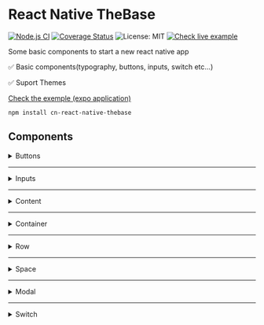 <h1> React Native TheBase </h1>

[![Node.js CI](https://github.com/C4co/cn-react-native-thebase/actions/workflows/ci.yml/badge.svg)](https://github.com/C4co/cn-react-native-thebase/actions/workflows/ci.yml)
[![Coverage Status](https://coveralls.io/repos/github/C4co/cn-react-native-thebase/badge.svg?branch=master)](https://coveralls.io/github/C4co/cn-react-native-thebase?branch=master)
![License: MIT](https://img.shields.io/badge/License-MIT-blue.svg)
[![Check live example](https://img.shields.io/badge/Example%20with%20Expo-4630EB.svg?style=flat&logo=EXPO&labelColor=000000&logoColor=ffffff)](https://expo.io/@carlosnc/projects/thebase)

<p>
  Some basic components to start a new react native app
</p>

✅ Basic components(typography, buttons, inputs, switch etc...)

✅ Suport Themes

[Check the exemple (expo application)](https://expo.io/@carlosnc/projects/thebase)

```
npm install cn-react-native-thebase
```

## Components

<details>
  <summary> Buttons </summary>
  ...
</details>

---

<details>
  <summary> Inputs </summary>
  ...
</details>

---

<details>
  <summary> Content </summary>
  ...
</details>

---

<details>
  <summary> Container </summary>
  ...
</details>

---

<details>
  <summary> Row </summary>
  ...
</details>

---

<details>
  <summary> Space </summary>
  ...
</details>

---

<details>
  <summary> Modal </summary>
  ...
</details>

---

<details>
  <summary> Switch </summary>
  ...
</details>
